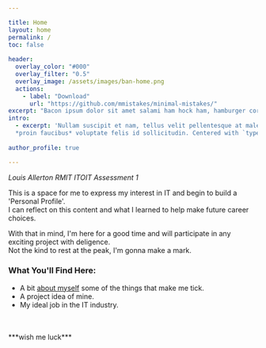```yaml
---

title: Home
layout: home
permalink: /
toc: false
  
header:
  overlay_color: "#000"
  overlay_filter: "0.5"
  overlay_image: /assets/images/ban-home.png
  actions:
    - label: "Download"
      url: "https://github.com/mmistakes/minimal-mistakes/"
excerpt: "Bacon ipsum dolor sit amet salami ham hock ham, hamburger corned beef short ribs kielbasa biltong t-bone drumstick tri-tip tail sirloin pork chop."
intro: 
  - excerpt: 'Nullam suscipit et nam, tellus velit pellentesque at malesuada, enim eaque. Quis nulla, netus tempor in diam gravida tincidunt, 
  *proin faucibus* voluptate felis id sollicitudin. Centered with `type="center"`'
  
author_profile: true

---
```


*Louis Allerton RMIT ITOIT Assessment 1*  
  
This is a space for me to express my interest in IT and begin to build a 'Personal Profile'.   
I can reflect on this content and what I learned to help make future career choices.  


With that in mind, I'm here for a good time and will participate in any exciting project with deligence.  
Not the kind to rest at the peak, I'm gonna make a mark.

### What You'll Find Here:

- A bit [about myself][about] some of the things that make me tick.
- A project idea of mine.
- My ideal job in the IT industry.

<br>
<br>
***wish me luck***  

[about]: /about/




